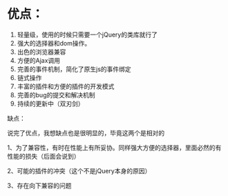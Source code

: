 # 优点： #

1. 轻量级，使用的时候只需要一个jQuery的类库就行了
2. 强大的选择器和dom操作。
3. 出色的浏览器兼容
4. 方便的Ajax调用
5. 完善的事件机制，简化了原生js的事件绑定
6. 链式操作
7. 丰富的插件和方便的插件的开发模式
8. 完善的bug的提交和解决机制
9. 持续的更新中（双刃剑）

缺点：

说完了优点，我想缺点也是很明显的，毕竟这两个是相对的

1、为了兼容性，有时在性能上有所妥协。同样强大方便的选择器，里面必然的有性能的损失（后面会说到）

2、可能的插件的冲突（这个不是jQuery本身的原因）

3、存在向下兼容的问题